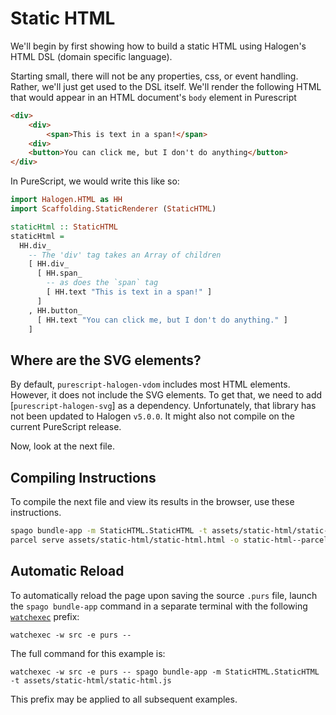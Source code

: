 # Static HTML

We'll begin by first showing how to build a static HTML using Halogen's HTML DSL (domain specific language).

Starting small, there will not be any properties, css, or event handling. Rather, we'll just get used to the DSL itself. We'll render the following HTML that would appear in an HTML document's `body` element in Purescript
```html
<div>
    <div>
        <span>This is text in a span!</span>
    <div>
    <button>You can click me, but I don't do anything</button>
</div>
```

In PureScript, we would write this like so:
```purescript
import Halogen.HTML as HH
import Scaffolding.StaticRenderer (StaticHTML)

staticHtml :: StaticHTML
staticHtml =
  HH.div_
    -- The 'div' tag takes an Array of children
    [ HH.div_
      [ HH.span_
        -- as does the `span` tag
        [ HH.text "This is text in a span!" ]
      ]
    , HH.button_
      [ HH.text "You can click me, but I don't do anything." ]
    ]

```

## Where are the SVG elements?

By default, `purescript-halogen-vdom` includes most HTML elements. However, it does not include the SVG elements. To get that, we need to add [`purescript-halogen-svg`] as a dependency. Unfortunately, that library has not been updated to Halogen `v5.0.0`. It might also not compile on the current PureScript release.

Now, look at the next file.

## Compiling Instructions

To compile the next file and view its results in the browser, use these instructions.

```bash
spago bundle-app -m StaticHTML.StaticHTML -t assets/static-html/static-html.js
parcel serve assets/static-html/static-html.html -o static-html--parcelified.html --open
```

## Automatic Reload

To automatically reload the page upon saving the source `.purs` file, launch the `spago bundle-app` command in a separate terminal with the following [`watchexec`](https://github.com/watchexec/watchexec) prefix:
```
watchexec -w src -e purs --
```
The full command for this example is:
```
watchexec -w src -e purs -- spago bundle-app -m StaticHTML.StaticHTML -t assets/static-html/static-html.js
```
This prefix may be applied to all subsequent examples.
